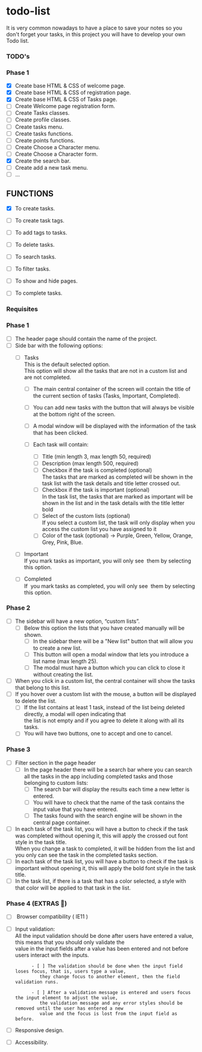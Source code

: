 # todo-list
It is very common nowadays to have a place to save your notes so you don't forget your tasks, in this project you will have to develop your own Todo list.


### TODO's

### Phase 1

- [x] Create base HTML & CSS of welcome page.
- [x] Create base HTML & CSS of registration page.
- [x] Create base HTML & CSS of Tasks page.
- [ ] Create Welcome page registration form.
- [ ] Create Tasks classes.
- [ ] Create profile classes.
- [ ] Create tasks menu.
- [ ] Create tasks functions.
- [ ] Create points functions.
- [ ] Create Choose a Character menu.
- [ ] Create Choose a Character form.
- [x] Create the search bar.
- [ ] Create add a new task menu.
- [ ] ...

## FUNCTIONS

- [x] To create tasks.
- [ ] To create task tags.
- [ ] To add tags to tasks.
- [ ] To delete tasks.
- [ ] To search tasks.
- [ ] To filter tasks.
- [ ] To show and hide pages.
- [ ] To complete tasks.




### Requisites

### Phase 1
  
- [ ] The header page should contain the name of the project.  
- [ ] Side bar with the following options:  
    - [ ] Tasks  
        This is the default selected option.  
        This option will show all the tasks that are not in a custom list and are not completed.  
  
        - [ ] The main central container of the screen will contain the title of the current section of tasks (Tasks, Important, Completed).  
        - [ ] You can add new tasks with the button that will always be visible at the bottom right of the screen.  
        - [ ] A modal window will be displayed with the information of the task that has been clicked.  
  
        - [ ] Each task will contain:  
            - [ ] Title (min length 3, max length 50, required)  
            - [ ] Description (max length 500, required)  
            - [ ] Checkbox if the task is completed (optional)  
                The tasks that are marked as completed will be shown in the task list with the task details and title letter crossed out.   
            - [ ] Checkbox if the task is important (optional)  
                In the task list, the tasks that are marked as important will be shown in the list and in the task details with the title letter bold  
            - [ ] Select of the custom lists (optional)  
                If you select a custom list, the task will only display when you access the custom list you have assigned to it  
            - [ ] Color of the task (optional) -> Purple, Green, Yellow, Orange, Grey, Pink, Blue.  
  
    - [ ] Important  
        If you mark tasks as important, you will only see  them by selecting this option.  
    - [ ] Completed  
        If  you mark tasks as completed, you will only see  them by selecting this option.  
  
### Phase 2  
  
- [ ] The sidebar will have a new option, “custom lists”.  
    - [ ] Below this option the lists that you have created manually will be shown.  
        - [ ] In the sidebar there will be a "New list" button that will allow you to create a new list.  
        - [ ] This button will open a modal window that lets you introduce a list name (max length 25).  
        - [ ] The modal must have a button which you can click to close it without creating the list.  
- [ ] When you click in a custom list, the central container will show the tasks that belong to this list.  
- [ ] If you hover over a custom list with the mouse, a button will be displayed to delete the list.  
    - [ ] If the list contains at least 1 task, instead of the list being deleted directly, a modal will open indicating that   
         the list is not empty and if you agree to delete it along with all its tasks.  
    - [ ] You will have two buttons, one to accept and one to cancel.  
  
### Phase 3  
  
- [ ] Filter section in the page header  
    - [ ] In the page header there will be a search bar where you can search all the tasks in the app including completed tasks and those belonging to custom lists:  
        - [ ] The search bar will display the results each time a new letter is entered.  
        - [ ] You will have to check that the name of the task contains the input value that you have entered.  
        - [ ] The tasks found with the search engine will be shown in the central page container.    
- [ ] In each task of the task list, you will have a button to check if the task was completed without opening it, this will apply the crossed out font style in the task title.  
    When you change a task to completed, it will be hidden from the list and you only can see the task in the completed tasks section.    
- [ ] In each task of the task list, you will have a button to check if the task is important without opening it, this will apply the bold font style in the task title.  
- [ ] In the task list, if there is a task that has a color selected, a style with that color will be applied to that task in the list.  
  
### Phase 4 (EXTRAS 💯)  
  
- [ ]  Browser compatibility ( IE11 )  
- [ ] Input validation:  
        All the input validation should be done after users have entered a value, this means that you should only validate the   
        value in the input fields after a value has been entered and not before users interact with the inputs.   
  
            - [ ] The validation should be done when the input field loses focus, that is, users type a value,   
               they change focus to another element, then the field validation runs.  
  
            - [ ] After a validation message is entered and users focus the input element to adjust the value,   
               the validation message and any error styles should be removed until the user has entered a new   
               value and the focus is lost from the input field as before.  
- [ ] Responsive design.  
- [ ] Accessibility.  
  
